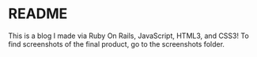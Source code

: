 # README

This is a blog I made via Ruby On Rails, JavaScript, HTML3, and CSS3! To find screenshots of the final product, go to the screenshots folder. 


